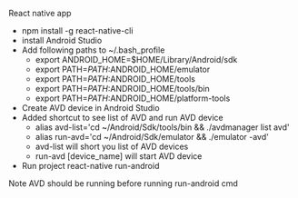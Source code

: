 React native app

- npm install -g react-native-cli
- install Android Studio
- Add following paths to ~/.bash_profile
    - export ANDROID_HOME=$HOME/Library/Android/sdk
    - export PATH=$PATH:$ANDROID_HOME/emulator
    - export PATH=$PATH:$ANDROID_HOME/tools
    - export PATH=$PATH:$ANDROID_HOME/tools/bin
    - export PATH=$PATH:$ANDROID_HOME/platform-tools
- Create AVD device in Android Studio
- Added shortcut to see list of AVD and run AVD device
    - alias avd-list='cd ~/Android/Sdk/tools/bin && ./avdmanager list avd'
    - alias run-avd='cd ~/Android/Sdk/emulator && ./emulator -avd'
    - avd-list will short you list of AVD devices
    - run-avd [device_name] will start AVD device
- Run project 
    react-native run-android


Note AVD should be running before running run-android cmd 
